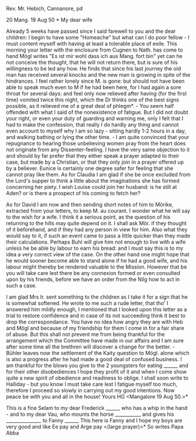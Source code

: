 Rev. Mr. Hebich, Cannanore, pd

20 Mang. 19 Aug 50
 <Monday>*
My dear wife

Already 5 weeks have passed since I said farewell to you and the dear children: I begin to have some "Homeache" but what can I do poor fellow - I must content myself with having at least a tolerable place of exile. This morning your letter with the enclosure from Cugnen to Nath. has come to hand Mögl writes "Es ist mir wohl dass ich aus Mang. fort bin" yet can he not conceive the thought, that he will not return there, but is sure of his willingness to be led any how. He finds that since his last journey the old man has received several knocks and the new man is growing in spite of the hindrances. I feel rather lonely since M. is gone: but should not have been able to speak much even to M if he had been here, for I had again a sore throat for several days: and feel only now relieved after having (for the first time) vomited twice this night, which the Dr thinks one of the best signs possible, as it relieved me of a great deal of phlegm*. - You seem half offended with what I said of the nonexistence of fatigue. But I did not doubt your right, or even your duty of guarding and warning me, only I felt that I had to make the confession, that really I do hardly any thing and cannot even account to myself why I am so lazy - sitting hardly 1-2 hours in a day, and walking bathing or lying the other time. - I am quite convinced that your repugnance to hearing those unbelieving women pray from the heart does not originate from any Dissenter-feeling. I have the very same objection to it and should by far prefer that they either speak a prayer adapted to their case, but made by a Christian, or that they only join in a prayer offered up by a believer. Eunice is certainly one degree safer for feeling that she cannot pray like them. As for Claudia I am glad if she be once excluded from the Lord's supper to think a little about the imaginations she has formed concerning her piety. I wish Louise could join her husband: is he still at Aden? or is there a prospect of his coming to fetch her?

As for David I am now and then sending short notes of him to Mörike, extracted from your letters, to keep M. au courant. I wonder what he will say to the wish for a wife. I think it a serious point, as the question of his returning to the hills may quite depend on it. I shall ask Mör. if they thought of it beforehand, and if they had any person in view for him. Also what they would say to it, if such an event came to pass a little quicker than they made their calculations. Perhaps Buhl will give him not enough to live with a wife unless he be able by labour to earn his bread: and I must say this is to my idea a very correct view of the case. On the other hand one might hope that he would sooner become able to stand alone if he had a good wife, and his labour might thereby be rendered valuable to the Mission. However that be you will take care lest there be any connexion formed or even consulted upon by his friends, before we have an order from the Nilg how to act in such a case.

I am glad Mrs Ir. sent something to the children as I take it for a sign that he is somewhat softened. He wrote to me such a rude letter, that tho' I answered him mildly enough, I mentioned that I looked upon this letter as a trial to restore confidence and in case of its not succeeding think it best to drop the correspondance. You have no idea how angry they are with Heb and Mögl and because of my friendship for them I come in for a fair share of abuse. But this shall not prevent me from being thankful for the arrangement which the Committee have made in our affairs and I am sure after some time all the brethren will discover a change for the better. - Bühler leaves now the settlement of the Kaity question to Mögl. alone which is also a progress after he had made a good deal of confused business. 
I am thankful for the blows you give to the 2 youngsters for eating ______ and for their other disobediences I hope they profit of it and when I come show quite a new spirit of obedience and readiness to oblige. I shall soon write to Halliday - but you know I must take care lest I fatigue myself too much, therefore I proceed so slowly in carrying out my good intentions. Now peace be with you and all in the house!
 Yours HG
 <Mangalore 19 Aug 50.>*

This is a fine Selam to my dear Frederick ______ who has a whip in the hand - and to my dear Vau, who mounts the horse ___________ and gives his _______________ to Fanny ______ This here is Fanny and I hope my boys are very good and like Ee pay and Arge pay <(large prayer)>*
 So writes Papa Abba

